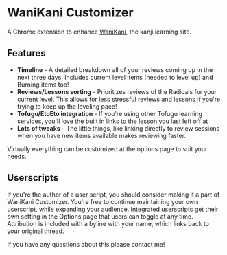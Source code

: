 WaniKani Customizer
===================
A Chrome extension to enhance [WaniKani](www.wanikani.com/), the kanji learning site.

## Features
* __Timeline__ - A detailed breakdown all of your reviews coming up in the next three days. Includes current level items (needed to level up) and Burning items too!
* __Reviews/Lessons sorting__ - Prioritizes reviews of the Radicals for your current level. This allows for less stressful reviews and lessons if you're trying to keep up the leveling pace!
* __Tofugu/EtoEto integration__ - If you're using other Tofugu learning services, you'll love the built in links to the lesson you last left off at
* __Lots of tweaks__ - The little things, like linking directly to review sessions when you have new items available makes reviewing faster.

Virtually everything can be customized at the options page to suit your needs.

## Userscripts
If you're the author of a user script, you should consider making it a part of WaniKani Customizer. You're free to continue maintaining your own userscript, while expanding your audience. Integrated userscripts get their own setting in the Options page that users can toggle at any time. Attribution is included with a byline with your name, which links back to your original thread.

If you have any questions about this please contact me!
